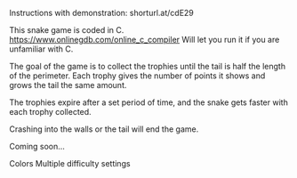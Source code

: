 Instructions with demonstration: shorturl.at/cdE29

This snake game is coded in C. 
https://www.onlinegdb.com/online_c_compiler 
Will let you run it if you are unfamiliar with C.

The goal of the game is to collect the trophies until the tail is half the length of the perimeter. Each trophy gives the number of points it shows and grows the tail the same amount.

The trophies expire after a set period of time, and the snake gets faster with each trophy collected.

Crashing into the walls or the tail will end the game. 

Coming soon…

Colors
Multiple difficulty settings
